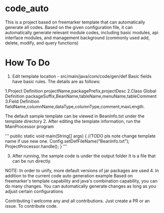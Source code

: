 # code_auto
This is a project based on freemarker template that can automatically generate all codes. Based on the given configuration file, it can automatically generate relevant module codes, including basic modules, api interface modules, and management background (commonly used add, delete, modify, and query functions)

# How To Do
1. Edit template location - src/main/java/com/code/gen/def
Basic fields have basic rules. The details are as follows:

 1.Project Definition    projectName,packagePrefix,projectDesc
 2.Class Global Definition  packageSuffix,BeanName,tableName,menuName,tableComment
 3.Field Definition fieldName,columnName,dataType,columnType,comment,maxLength.

The default sample template can be viewed in BeanInfo.txt under the template directory
2. After editing the template information, run the MainProcessor program

'''
 public static void main(String[] args) {
       //TODO pls note change template name if use new one.
	Config.setDefFileName("BeanInfo.txt");
 ProjectProcessor.handle();
 }
'''

3. After running, the sample code is under the output folder
It is a file that can be run directly.

NOTE: In order to unify, more default versions of jar packages are used
4. In addition to the current code auto generation example
Based on freemarker's template capability and java's combination capability, you can do many changes. You can automatically generate changes as long as you adjust certain configurations

Contributing
I welcome any and all contributions. Just create a PR or an issue. To contribute code.
